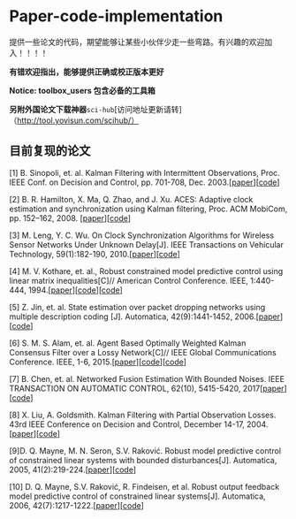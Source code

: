 # Paper-code-implementation

提供一些论文的代码，期望能够让某些小伙伴少走一些弯路。有兴趣的欢迎加入！！！！

**有错欢迎指出，能够提供正确或校正版本更好**

**Notice: toolbox_users 包含必备的工具箱**

**另附外国论文下载神器**`sci-hub`[访问地址更新请转]（http://tool.yovisun.com/scihub/）

## 目前复现的论文
[1] B. Sinopoli, et. al. Kalman Filtering with Intermittent Observations, Proc. IEEE Conf. on Decision and Control, pp. 701-708, Dec. 2003.\[[paper](./Kalman%20Filtering/Kalman_filtering_with_intermittent_observations.pdf)\]\[[code](./Kalman%20Filtering/intermittent_A.m)\]

[2] B. R. Hamilton, X. Ma, Q. Zhao, and J. Xu. ACES: Adaptive clock estimation and synchronization using Kalman filtering, Proc. ACM MobiCom, pp. 152–162, 2008. \[[paper](./Clock%20synchronization/ACES_adaptive_clock_estimation_and_synchronization_using_Kalman_filtering.pdf)\]\[[code](./Clock%20synchronization/ACES.m)\]

[3] M. Leng, Y. C. Wu. On Clock Synchronization Algorithms for Wireless Sensor Networks Under Unknown Delay[J]. IEEE Transactions on Vehicular Technology, 59(1):182-190, 2010.\[[paper](./Clock%20synchronization/On_Clock_Synchronization_Algorithms_for_Wireless_Sensor_Networks_Under_Unknown_Delay.pdf)\]\[[code](./Clock%20synchronization/clock_synchronize_algorithm.m)\]

[4] M. V. Kothare, et. al., Robust constrained model predictive control using linear matrix inequalities[C]// American Control Conference. IEEE, 1:440-444, 1994.\[[paper](./Mode%20Predictive%20Control(MPC)/Robust_Constrained_Model_Predictive_Control_using_Linear_Matrix_Inequalities.pdf)\]\[[code](./Mode%20Predictive%20Control(MPC)/benchmark_problems_polytope.m)\]\[[code](./Mode%20Predictive%20Control(MPC)/RMCP_LMI_polytope.m)\]

[5] Z. Jin, et. al. State estimation over packet dropping networks using multiple description coding [J]. Automatica, 42(9):1441-1452, 2006.\[[paper](./Kalman%20Filtering/State_estimation_over_packet_dropping_networks_using_multiple_description_coding.pdf)\]\[[code](./Kalman%20Filtering/MD_code.m)\]

[6] S. M. S. Alam, et. al. Agent Based Optimally Weighted Kalman Consensus Filter over a Lossy Network[C]// IEEE Global Communications Conference. IEEE, 1-6, 2015.\[[paper](./Kalman%20Filtering/Agent_based_Optimally_Weighted_Kalman_Consensus_Filter_over_a_Lossy_Network.pdf)\]\[[code](./Kalman%20Filtering/AKCF.m)\]\[[code](./Kalman%20Filtering/AKCF_LN.m)\]

[7] B. Chen, et. al. Networked Fusion Estimation With Bounded Noises. IEEE TRANSACTION ON AUTOMATIC CONTROL, 62(10), 5415-5420, 2017\[[paper](./Fusion%20estimation/Networked%20Fusion%20Estimation%20With%20Bounded%20Noises.pdf)\]\[[code](./Fusion%20estimation/DFE.m)\]

[8] X. Liu, A. Goldsmith. Kalman Filtering with Partial Observation Losses. 43rd IEEE Conference on Decision and Control, December 14-17, 2004.\[[paper](./Kalman%20Filtering/Kalman%20Filtering%20with%20Partial%20Observation%20Losses.pdf)\]\[[code](./Kalman%20Filtering/Partial.m)\]

[9]D. Q. Mayne, M. N. Seron, S.V. Raković. Robust model predictive control of constrained linear systems with bounded disturbances[J]. Automatica, 2005, 41(2):219-224.\[[paper](Mode%20Predictive%20Control(MPC)\Robust%20model%20predictive%20control%20of%20constrained%20linear%20systems%20with%20bounded%20disturbances.pdf)\]\[[code](Mode%20Predictive%20Control(MPC)\RMPC_01.m)\]

[10] D. Q. Mayne, S.V. Raković, R. Findeisen, et al. Robust output feedback model predictive control of constrained linear systems[J]. Automatica, 2006, 42(7):1217-1222.\[[paper](Mode%20Predictive%20Control(MPC)\Robust%20output%20feedback%20model%20predictive%20control%20of%20constrained%20linear%20systems.pdf)\]\[[code](Mode%20Predictive%20Control(MPC)\RMPC_02.m)\]